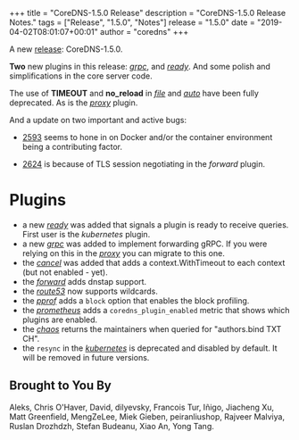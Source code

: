 +++
title = "CoreDNS-1.5.0 Release"
description = "CoreDNS-1.5.0 Release Notes."
tags = ["Release", "1.5.0", "Notes"]
release = "1.5.0"
date = "2019-04-02T08:01:07+00:01"
author = "coredns"
+++

A new [release](https://github.com/coredns/coredns/releases/tag/v1.5.0): CoreDNS-1.5.0.

**Two** new plugins in this release: [*grpc*](/plugins/grpc), and [*ready*](/plugins/ready). And
some polish and simplifications in the core server code.

The use of **TIMEOUT** and **no_reload** in [*file*](/plugins/file) and [*auto*](/plugins/auto) have
been fully deprecated. As is the [*proxy*](/explugins/proxy/) plugin.

And a update on two important and active bugs:

* [2593](https://github.com/coredns/coredns/issues/2593) seems to hone in on Docker and/or the
  container environment being a contributing factor.

* [2624](https://github.com/coredns/coredns/issues/2624) is because of TLS session negotiating in
  the *forward* plugin.

# Plugins

* a new [*ready*](/plugins/ready) was added that signals a plugin is ready to receive queries. First user is the *kubernetes* plugin.
* a new [*grpc*](/plugins/grpc) was added to implement forwarding gRPC. If you were relying on this in the [*proxy*](/explugins/proxy) you can migrate to this one.
* the [*cancel*](/plugins/cancel) was added that adds a context.WithTimeout to each context (but not
  enabled - yet).
* the [*forward*](/plugins/forward) adds dnstap support.
* the [*route53*](/plugins/route53) now supports wildcards.
* the [*pprof*](/plugins/pprof) adds a `block` option that enables the block profiling.
* the [*prometheus*](/plugins/metrics)  adds a `coredns_plugin_enabled` metric that shows which plugins are enabled.
* the [*chaos*](/plugins/chaos) returns the maintainers when queried for "authors.bind TXT CH".
* the `resync` in the [*kubernetes*](/plugins/kubernetes) is deprecated and disabled by default. It will be removed
  in future versions.

## Brought to You By

Aleks,
Chris O'Haver,
David,
dilyevsky,
Francois Tur,
Iñigo,
Jiacheng Xu,
Matt Greenfield,
MengZeLee,
Miek Gieben,
peiranliushop,
Rajveer Malviya,
Ruslan Drozhdzh,
Stefan Budeanu,
Xiao An,
Yong Tang.
